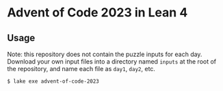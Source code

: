 # Advent of Code 2023 in Lean 4

## Usage

Note: this repository does not contain the puzzle inputs for each day. Download your own input files into a directory named `inputs` at the root of the repository, and name each file as `day1`, `day2`, etc.

``` sh
$ lake exe advent-of-code-2023
```
